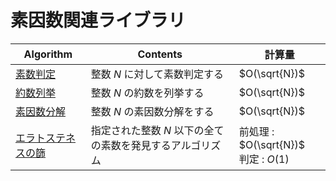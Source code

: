 # 素因数関連ライブラリ

|  Algorithm  |  Contents  |  計算量  |
| ---- | ---- | ---- |
|  [素数判定](https://github.com/Nishikubo-Masato/AtCoder-Library/blob/main/Mathematics/Prime/isPrime/isPrime.cpp)  |  整数 $N$ に対して素数判定する  | $O(\sqrt{N})$ |
|  [約数列挙](https://github.com/Nishikubo-Masato/AtCoder-Library/blob/main/Mathematics/Prime/enumDivisor/enumDivisor.cpp)  |  整数 $N$ の約数を列挙する  | $O(\sqrt{N})$ |
|  [素因数分解](https://github.com/Nishikubo-Masato/AtCoder-Library/blob/main/Mathematics/Prime/primeFactorize/primeFactorize.cpp)  |  整数 $N$ の素因数分解をする  | $O(\sqrt{N})$ |
|  [エラトステネスの篩](https://github.com/Nishikubo-Masato/AtCoder-Library/blob/main/Mathematics/Prime/eratostenes)  |  指定された整数 $N$ 以下の全ての素数を発見するアルゴリズム  | 前処理 : $O(\sqrt{N})$ <br> 判定 : $O(1)$ |

